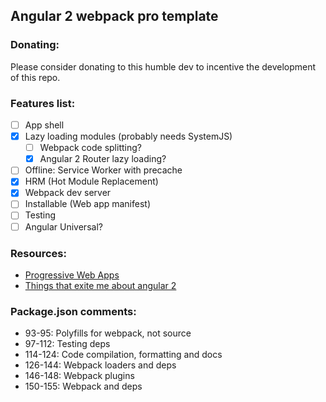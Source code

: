 ## Angular 2 webpack pro template
### Donating:
Please consider donating to this humble dev to incentive the development of this repo.

### Features list:

- [ ] App shell
- [x] Lazy loading modules (probably needs SystemJS)
  - [ ] Webpack code splitting?
  - [x] Angular 2 Router lazy loading?
- [ ] Offline: Service Worker with precache
- [x] HRM (Hot Module Replacement)
- [x] Webpack dev server
- [ ] Installable (Web app manifest)
- [ ] Testing
- [ ] Angular Universal?

### Resources:

- [Progressive Web Apps](https://www.youtube.com/watch?v=wLWVASD0dvU)
- [Things that exite me about angular 2](http://teropa.info/blog/2016/05/19/things-that-excite-me-about-angular-2.html)

### Package.json comments:

- 93-95: Polyfills for webpack, not source
- 97-112: Testing deps
- 114-124: Code compilation, formatting and docs
- 126-144: Webpack loaders and deps
- 146-148: Webpack plugins
- 150-155: Webpack and deps
